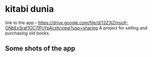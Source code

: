 # kitabi dunia

link to the app:-  https://drive.google.com/file/d/13Z3jZmsoX-ONbExSraf1OC7lPcYpAcxh/view?usp=sharing
A project for selling and purchasing old books.

## Some shots of the app




